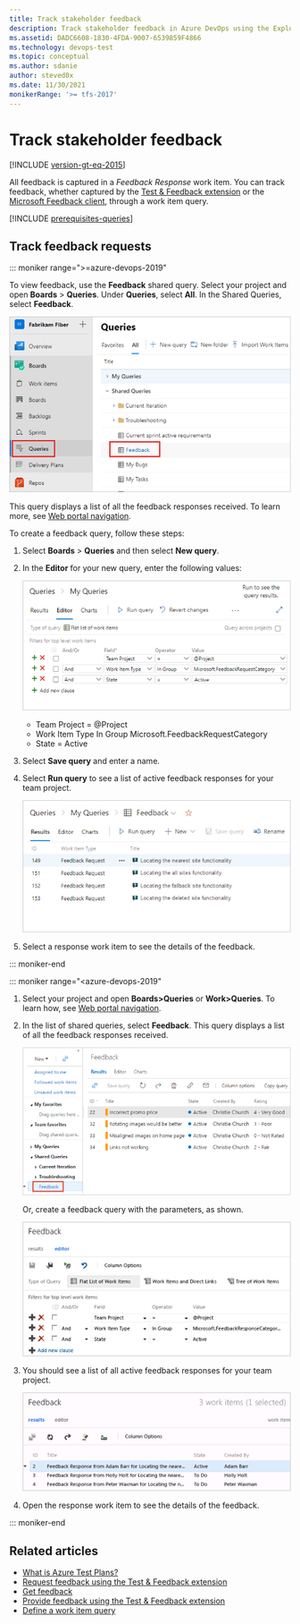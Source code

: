 ```yaml
---
title: Track stakeholder feedback
description: Track stakeholder feedback in Azure DevOps using the Exploratory Testing browser extension when you want to test your applications.
ms.assetid: DADC6608-1830-4FDA-9007-6539859F4866
ms.technology: devops-test
ms.topic: conceptual
ms.author: sdanie
author: steved0x
ms.date: 11/30/2021
monikerRange: '>= tfs-2017'
---
```


# Track stakeholder feedback

[!INCLUDE [version-gt-eq-2015](../includes/version-gt-eq-2015.md)]

All feedback is captured in a *Feedback Response* work item.
You can track feedback, whether captured by the [Test & Feedback extension](provide-stakeholder-feedback.md) or the [Microsoft Feedback client](../project/feedback/give-feedback.md), through a work item query.

[!INCLUDE [prerequisites-queries](../boards/includes/prerequisites-queries.md)]

<a name="track"></a>

## Track feedback requests
::: moniker range=">=azure-devops-2019"

To view feedback, use the **Feedback** shared query.
Select your project and open **Boards** > **Queries**.
Under **Queries**, select **All**.
In the Shared Queries, select **Feedback**.

![Screenshot shows Boards with Queries selected and the Feedback query selected.](media/track-stakeholder-feedback/open-feedback-query.png)

This query displays a list of all the feedback responses received.
To learn more, see [Web portal navigation](../project/navigation/index.md).

To create a feedback query, follow these steps:

1. Select **Boards** > **Queries** and then select **New query**.

1. In the **Editor** for your new query, enter the following values:

   ![Screenshot shows editor with values entered.](media/track-stakeholder-feedback/editor-feedback-values.png)

   - Team Project = @Project
   - Work Item Type In Group Microsoft.FeedbackRequestCategory
   - State = Active

1. Select **Save query** and enter a name.

1. Select **Run query** to see a list of active feedback responses for your team project.

   ![Screenshot shows Results view of Feedback request work items.](media/track-stakeholder-feedback/feedback-request-work-items.png)  

1. Select a response work item to see the details of the feedback.

::: moniker-end

::: moniker range="<azure-devops-2019"
1. Select your project and open **Boards>Queries** or **Work>Queries**. To learn how, see [Web portal navigation](../project/navigation/index.md).

1. In the list of shared queries, select **Feedback**. 
   This query displays a list of all the feedback responses received.

   ![Viewing the feedback responses](media/track-stakeholder-feedback/track-stakeholder-feedback-31.png)

	Or, create a feedback query with the parameters, as shown.

	![Editor view for flat-list feedback query](../project/feedback/media/ALM_GF_FeedbackQueryEditor.png)  

1.	You should see a list of all active feedback responses for your team project. 

	![Results view of feedback responses](../project/feedback/media/ALM_GF_FeedbackQueryResults.png)  

1. Open the response work item to see the details of the feedback.

::: moniker-end

## Related articles

- [What is Azure Test Plans?](overview.md)
- [Request feedback using the Test & Feedback extension](request-stakeholder-feedback.md)
- [Get feedback](../project/feedback/get-feedback.md)
- [Provide feedback using the Test & Feedback extension](provide-stakeholder-feedback.md#provide)
- [Define a work item query](../boards/queries/using-queries.md)
